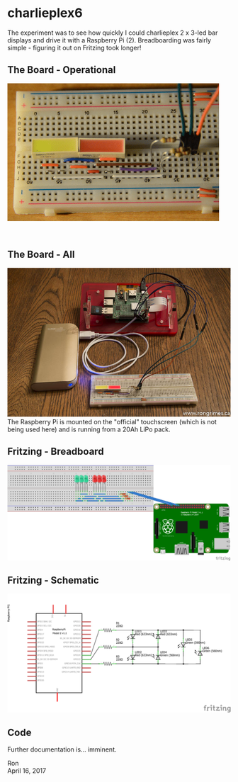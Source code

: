 # charlieplex6

The experiment was to see how quickly I could charlieplex 2 x 3-led bar displays and drive it with a Raspberry Pi (2). Breadboarding was fairly simple - figuring it out on Fritzing took longer!

## The Board - Operational

![ezgif.com-1.gif](https://github.com/rongrimes/charlieplex6/blob/master/images/ezgif.com-1.gif)
  
&nbsp;  

## The Board - All

![Charlieplex6-9907.jpg](https://github.com/rongrimes/charlieplex6/blob/master/images/Charlieplex6-9907.jpg)  
The Raspberry Pi is mounted on the "official" touchscreen (which is not being used here) and is running from a 20Ah LiPo pack.

## Fritzing - Breadboard

![charlieplexing6-3_bb.png](https://github.com/rongrimes/charlieplex6/blob/master/images/charlieplexing6-3_bb.png)

## Fritzing - Schematic

![charlieplexing6-3_schem.png](https://github.com/rongrimes/charlieplex6/blob/master/images/charlieplexing6-3_schem.png)

## Code

Further documentation is... imminent.

Ron  
April 16, 2017


